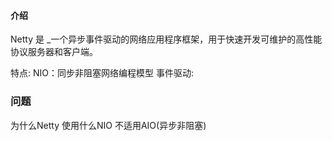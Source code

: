 #### 介绍
Netty 是 _一个异步事件驱动的网络应用程序框架，用于快速开发可维护的高性能协议服务器和客户端。

特点:
NIO：同步非阻塞网络编程模型
事件驱动: 
### 问题
为什么Netty 使用什么NIO 不适用AIO(异步非阻塞) 